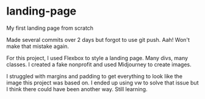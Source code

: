 # landing-page
My first landing page from scratch

Made several commits over 2 days but forgot to use git push. Aah!  Won't make that mistake again.

For this project, I used Flexbox to style a landing page. Many divs, many classes. I created a fake nonprofit and used Midjourney to create images.

I struggled with margins and padding to get everything to look like the image this project was based on. I ended up using vw to solve that issue but I think there could have been another way. Still learning.
